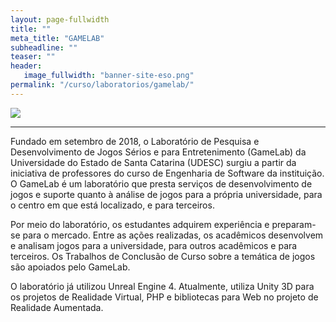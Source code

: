 ```yaml
---
layout: page-fullwidth
title: ""
meta_title: "GAMELAB"
subheadline: ""
teaser: ""
header:
   image_fullwidth: "banner-site-eso.png"
permalink: "/curso/laboratorios/gamelab/"
---
```


<img class="img-responsive" src="{{site.urlimg}}logo-gamelab.jpg"/>
<hr>

Fundado em setembro de 2018, o Laboratório de Pesquisa e Desenvolvimento de Jogos Sérios e para Entretenimento (GameLab) da Universidade do Estado de Santa Catarina (UDESC) surgiu a partir da iniciativa de professores do curso de Engenharia de Software da instituição. O GameLab é um laboratório que presta serviços de desenvolvimento de jogos e suporte quanto à análise de jogos para a própria universidade, para o centro em que está localizado, e para terceiros.

Por meio do laboratório, os estudantes adquirem experiência e preparam-se para o mercado. Entre as ações realizadas, os acadêmicos desenvolvem e analisam jogos para a universidade, para outros acadêmicos e para terceiros. Os Trabalhos de Conclusão de Curso sobre a temática de jogos são apoiados pelo GameLab.

O laboratório já utilizou Unreal Engine 4. Atualmente, utiliza Unity 3D para os projetos de Realidade Virtual, PHP e bibliotecas para Web no projeto de Realidade Aumentada.